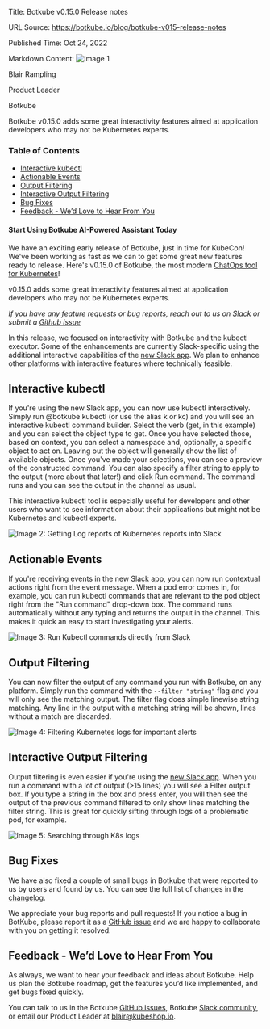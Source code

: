 Title: Botkube v0.15.0 Release notes

URL Source: https://botkube.io/blog/botkube-v015-release-notes

Published Time: Oct 24, 2022

Markdown Content:
![Image 1](https://cdn.prod.website-files.com/634fabb21508d6c9db9bc46f/636df3edbf5389368f6bef9c_cYbM1beBC5tQnSPVfaXCg_W9tkHugByZV2TOleN6pTw.jpeg)

Blair Rampling

Product Leader

Botkube

Botkube v0.15.0 adds some great interactivity features aimed at application developers who may not be Kubernetes experts.

### Table of Contents

*   [Interactive kubectl](https://botkube.io/blog/botkube-v015-release-notes#interactive-kubectl)
*   [Actionable Events](https://botkube.io/blog/botkube-v015-release-notes#actionable-events)
*   [Output Filtering](https://botkube.io/blog/botkube-v015-release-notes#output-filtering)
*   [Interactive Output Filtering](https://botkube.io/blog/botkube-v015-release-notes#interactive-output-filtering)
*   [Bug Fixes](https://botkube.io/blog/botkube-v015-release-notes#bug-fixes)
*   [Feedback - We’d Love to Hear From You](https://botkube.io/blog/botkube-v015-release-notes#feedback-we-d-love-to-hear-from-you)

#### Start Using Botkube AI-Powered Assistant Today

We have an exciting early release of Botkube, just in time for KubeCon! We've been working as fast as we can to get some great new features ready to release. Here's v0.15.0 of Botkube, the most modern [ChatOps tool for Kubernetes](http://botkube.io/)!

v0.15.0 adds some great interactivity features aimed at application developers who may not be Kubernetes experts.

_If you have any feature requests or bug reports, reach out to us on [Slack](http://join.botkube.io/) or submit a [Github issue](https://github.com/kubeshop/botkube/issues)_

In this release, we focused on interactivity with Botkube and the kubectl executor. Some of the enhancements are currently Slack-specific using the additional interactive capabilities of the [new Slack app](https://botkube.io/docs/installation/socketslack/). We plan to enhance other platforms with interactive features where technically feasible.

Interactive kubectl
-------------------

If you're using the new Slack app, you can now use kubectl interactively. Simply run @botkube kubectl (or use the alias k or kc) and you will see an interactive kubectl command builder. Select the verb (get, in this example) and you can select the object type to get. Once you have selected those, based on context, you can select a namespace and, optionally, a specific object to act on. Leaving out the object will generally show the list of available objects. Once you've made your selections, you can see a preview of the constructed command. You can also specify a filter string to apply to the output (more about that later!) and click Run command. The command runs and you can see the output in the channel as usual.

This interactive kubectl tool is especially useful for developers and other users who want to see information about their applications but might not be Kubernetes and kubectl experts.

![Image 2: Getting Log reports of Kubernetes reports into Slack](https://cdn.prod.website-files.com/634fabb21508d6c9db9bc46f/6360eb442fdfd602024a9acd_6356bdf725fcea68c282c460_Y3wu_jOs-Ujqsrm-K_p5k9ixbT54IMlPnlOAyBDjuVsmkqOsLDkvcN2x3ji2mRn_CU0M-1ZAnp_lwDvLRhJ_eOTYodpOZAVhLHWxpjVfrTildXKVksWotV07CJHe9H7XRhRuxiVqJ2oTLEr7zr_vT6mRQQJKV_hD1EV65oMSXkUu2YYNFTXFdY6thg.png)

Actionable Events
-----------------

If you're receiving events in the new Slack app, you can now run contextual actions right from the event message. When a pod error comes in, for example, you can run kubectl commands that are relevant to the pod object right from the "Run command" drop-down box. The command runs automatically without any typing and returns the output in the channel. This makes it quick an easy to start investigating your alerts.

![Image 3: Run Kubectl commands directly from Slack](https://cdn.prod.website-files.com/634fabb21508d6c9db9bc46f/6360eb44adbd3b434f7dcbd4_6356bdf7fd97a85f48b6f4eb_tGR4IkDUpaGrpMiF7u7VXfDpliSzKiF6H8nCPk-xGSddI9heXZx6sKKPVzpy6PZVsMZ4znb37qqyJRsZZ5dQsOmxcVYNu_sXDLGcoFg88Htm7xjt_8pSsXxM3EQd-yigz8RAkChykcJEHGz8gY2zMUJca4nhxcaJoMfGLI2ZmD9YkWHn_4WTgsNPMQ.png)

Output Filtering
----------------

You can now filter the output of any command you run with Botkube, on any platform. Simply run the command with the `--filter "string"` flag and you will only see the matching output. The filter flag does simple linewise string matching. Any line in the output with a matching string will be shown, lines without a match are discarded.

![Image 4: Filtering Kubernetes logs for important alerts](https://cdn.prod.website-files.com/634fabb21508d6c9db9bc46f/6360eb44701e5f37a18b49db_6356bdf7f7a6792610d5e3ca_kjx3ejlR6Aaq2y9mENfRr81flF6H3HMljZWwFis4-1rkG6jyjEiPmYwfxeMfU-_NoEE0OLtGHkPUxM90PhuFauG-7iPdakZtFEdZcqkbxRXEcnfkQnErMqivmwplsPmem-JQL-2X71Kpmh5-NS8jZJMSkWtfd2hqinQhht64CWwIJxgV4SBI1uwKzQ.png)

Interactive Output Filtering
----------------------------

Output filtering is even easier if you're using the [new Slack app](https://botkube.io/docs/installation/socketslack/). When you run a command with a lot of output (>15 lines) you will see a Filter output box. If you type a string in the box and press enter, you will then see the output of the previous command filtered to only show lines matching the filter string. This is great for quickly sifting through logs of a problematic pod, for example.

![Image 5: Searching through K8s logs](https://cdn.prod.website-files.com/634fabb21508d6c9db9bc46f/6360eb4426a735c2c230b1cb_6356bdf7b95716455530d559_eIDU6Illetw8nvSmjY2RF0DUfo480e8Cg-z9oo9TrZoUMc82X5QeBP_LDPjPAByGdJGZVjqAZAeFF9MphVVECeN-D1KbDxttppO-YtjdKo6dUvOhLo9b1TypQbvEX9vTnvcTJVKaC1kDxQHOdTWFqHFty4VUYZKoIgXBMmch6sNCQp2-7Mde9Zm78g.png)

Bug Fixes
---------

We have also fixed a couple of small bugs in Botkube that were reported to us by users and found by us. You can see the full list of changes in the [changelog](https://github.com/kubeshop/botkube/releases/tag/v0.15.0).

We appreciate your bug reports and pull requests! If you notice a bug in BotKube, please report it as a [GitHub issue](https://github.com/kubeshop/botkube/issues) and we are happy to collaborate with you on getting it resolved.

Feedback - We’d Love to Hear From You
-------------------------------------

As always, we want to hear your feedback and ideas about Botkube. Help us plan the Botkube roadmap, get the features you’d like implemented, and get bugs fixed quickly.

You can talk to us in the Botkube [GitHub issues](https://github.com/kubeshop/botkube/issues), Botkube [Slack community](https://join.botkube.io/), or email our Product Leader at [blair@kubeshop.io](mailto:blair@kubeshop.io).
